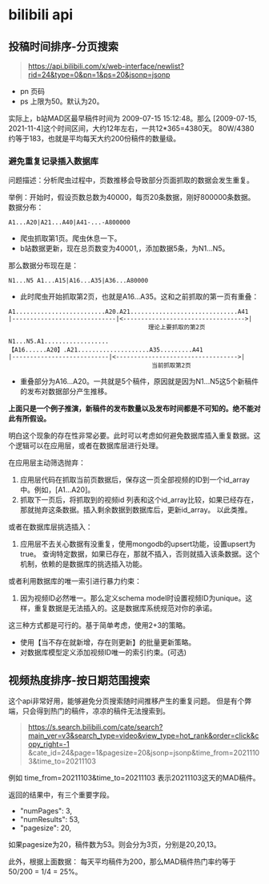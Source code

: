 # bilibili api

## 投稿时间排序-分页搜索

> https://api.bilibili.com/x/web-interface/newlist?rid=24&type=0&pn=1&ps=20&jsonp=jsonp

- pn 页码
- ps 上限为50。默认为20。

实际上，b站MAD区最早稿件时间为 2009-07-15 15:12:48。那么 [2009-07-15, 2021-11-4]这个时间区间，大约12年左右，一共12*365=4380天。
80W/4380约等于183，也就是平均每天大约200份稿件的数量级。

### 避免重复记录插入数据库

问题描述：分析爬虫过程中，页数推移会导致部分页面抓取的数据会发生重复。

举例：开始时，假设页数总数为40000，每页20条数据，刚好800000条数据。 数据分布：

```
A1...A20|A21...A40|A41-...-A800000
```

- 爬虫抓取第1页。爬虫休息一下。
- b站数据更新，现在总页数变为40001,，添加数据5条，为N1...N5。

那么数据分布现在是：

```
N1...N5 A1...A15|A16...A35|A36...A80000
```

- 此时爬虫开始抓取第2页，也就是A16...A35。这和之前抓取的第一页有重叠：

```
A1.........................A20.A21..............................A41
|-----------------------------|<---------------------------------->|
                                       理论上要抓取的第2页

N1...N5.A1..................【A16......A20】.A21....................A35.........A41
|---------------------------|<---------------------------------->|
                                        当前抓取第2页
```

- 重叠部分为A16...A20。一共就是5个稿件，原因就是因为N1...N5这5个新稿件的发布对数据部分产生推移。

**上面只是一个例子推演，新稿件的发布数量以及发布时间都是不可知的。绝不能对此有所假设。**

明白这个现象的存在性非常必要。此时可以考虑如何避免数据库插入重复数据。这个逻辑可以在应用层，或者在数据库层进行处理。

在应用层主动筛选抛弃：
1. 应用层代码在抓取当前页数据后，保存这一页全部视频的ID到一个id_array中。例如，[A1...A20]。 
2. 抓取下一页后，将抓取到的视频id 列表和这个id_array比较，如果已经存在，那就抛弃这条数据。插入剩余数据到数据库后，更新id_array。
   以此类推。

或者在数据库层挑选插入：
1. 应用层不去关心数据有没重复，使用mongodb的upsert功能，设置upsert为true。
   查询特定数据，如果已存在，那就不插入，否则就插入该条数据。这个机制，依赖的是数据库的挑选插入功能。

或者利用数据库的唯一索引进行暴力约束：
1. 因为视频ID必然唯一。那么定义schema model时设置视频ID为unique。这样，重复数据是无法插入的。这是数据库系统规范对你的承诺。

这三种方式都是可行的。基于简单考虑，使用2+3的策略。
- 使用【当不存在就新增，存在则更新】的批量更新策略。
- 对数据库模型定义添加视频ID唯一的索引约束。(可选)


## 视频热度排序-按日期范围搜索

这个api非常好用，能够避免分页搜索随时间推移产生的重复问题。 但是有个弊端，只会得到热门的稿件，凉凉的稿件无法搜索到。

> https://s.search.bilibili.com/cate/search?main_ver=v3&search_type=video&view_type=hot_rank&order=click&copy_right=-1
> &cate_id=24&page=1&pagesize=20&jsonp=jsonp&time_from=20211103&time_to=20211103

例如 time_from=20211103&time_to=20211103 表示20211103这天的MAD稿件。

返回的结果中，有三个重要字段。

- "numPages": 3,
- "numResults": 53,
- "pagesize": 20,

如果pagesize为20，稿件数为53。则会分为3页，分别是20,20,13。

此外，根据上面数据： 每天平均稿件为200，那么MAD稿件热门率约等于 50/200 = 1/4 = 25%。



